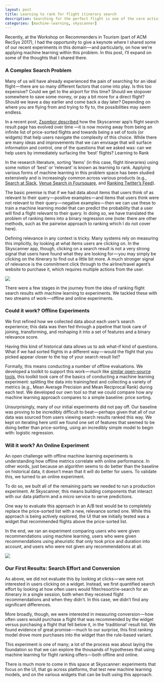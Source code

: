```yaml
---
layout: post
title: Learning to rank for flight itinerary search
description: Searching for the perfect flight is one of the core activities for Skyscanner app users. Similarly, thinking about ways to help our users book the ideal trip is one of the problems that we find ourselves discussing the most. 
categories: [machine-learning, skyscanner]
---
```


Recently, at the Workshop on Recommenders in Tourism (part of ACM RecSys 2017), I had the opportunity to give a keynote where I shared some of our recent experiments in this domain — and particularly, on how we’re applying machine learning within this problem. In this post, I’ll expand on some of the thoughts that I shared there.

### A Complex Search Problem

Many of us will have already experienced the pain of searching for an ideal flight — there are so many different factors that come into play. Is this too expensive? Could we get to the airport for this time? Should we stopover somewhere to save some money, or pay a bit more for a direct flight? Should we leave a day earlier and come back a day later? Depending on where you are flying from and trying to fly to, the possibilities may seem endless.

In a recent post, [Zsombor described](https://medium.com/@SkyscannerEng/from-itineraries-to-widgets-9b89ca72fda4) how the Skyscanner app’s flight search result page has evolved over time —it is now moving away from being an infinite list of price-sorted flights and towards being a set of tools (or widgets) that help users navigate the complexity of this choice. While there are many ideas and improvements that we can envisage that will surface information and control, one of the questions that we asked was: can we help users by immediately surfacing the ‘best’ flights?
Learning to Rank

In the research literature, sorting ‘items’ (in this case, flight itineraries) using some notion of ‘best’ or ‘relevant’ is known as learning to rank. Applying various forms of machine learning in this problem space has been studied extensively and is increasingly common across various products (e.g., [Search at Slack](https://slack.engineering/search-at-slack-431f8c80619e), [Venue Search in Foursquare](https://engineering.foursquare.com/switching-to-a-probabilistic-model-for-venue-search-in-foursquare-d7535445c09c), and [Ranking Twitter’s Feed](https://blog.twitter.com/engineering/en_us/topics/insights/2017/using-deep-learning-at-scale-in-twitters-timelines.html)).

The basic premise is that if we had data about items that users think of as relevant to their query — positive examples — and items that users think were not relevant to their query — negative examples — then we can use these to train a machine learning model that can predict the probability that a user will find a flight relevant to their query. In doing so, we have translated the problem of ranking items into a binary regression one (note: there are other methods, such as the pairwise approach to ranking which I do not cover here).

Defining relevance in any context is tricky. Many systems rely on measuring this implicitly, by looking at what items users are clicking on. In the Skyscanner app, though, clicking on a search result is not a very strong signal that users have found what they are looking for — you may simply be clicking on the itinerary to find out a little bit more. A much stronger signal of relevance is the commitment click through to the airline/travel agent’s website to purchase it, which requires multiple actions from the user.

<img data-width="1600" data-height="1320" src="https://hackernoon.com/hn-images/1*B0PUwKY2H4mq2nCsUrjYKg.png">

There were a few stages in the journey from the idea of ranking flight search results with machine learning to experiments. We tackled these with two streams of work — offline and online experiments.

### Could it work? Offline Experiments

We first refined how we collected data about each user’s search experience; this data was then fed through a pipeline that took care of joining, transforming, and reshaping it into a set of features and a binary relevance score.

Having this kind of historical data allows us to ask what-if kind of questions. What if we had sorted flights in a different way — would the flight that you picked appear closer to the top of your search result list?

Formally, this means conducting a number of offline evaluations. We developed a toolkit to support this work — much like [similar open-source tools](http://rival.recommenders.net/), this toolkit took care of the basics of conducting a machine learning experiment: splitting the data into training/test and collecting a variety of metrics (e.g., Mean Average Precision and Mean Reciprocal Rank) during each test. We developed our own tool so that we could compare how any machine learning approach compares to a simple baseline: price sorting.

Unsurprisingly, many of our initial experiments did not pay off. Our baseline was proving to be incredibly difficult to beat — perhaps given that all of our data was sourced from users viewing search results ranked this way. We kept on iterating here until we found one set of features that seemed to be doing better than price-sorting, using an incredibly simple model to begin with: logistic regression.

### Will it work? An Online Experiment

An open challenge with offline machine learning experiments is understanding how offline metrics correlate with online performance. In other words, just because an algorithm seems to do better than the baseline on historical data, it doesn’t mean that it will do better for users. To validate this, we turned to an online experiment.

To do so, we built all of the remaining parts we needed to run a production experiment. At Skyscanner, this means building components that interact with our data platform and a micro service to serve predictions.

One way to evaluate this approach in an A/B test would be to completely replace the price-sorted list with a new, relevance sorted one. While this approach is being actively explored, the UI that we initially tested was a widget that recommended flights above the price-sorted list.

In the end, we ran an experiment comparing users who were given recommendations using machine learning, users who were given recommendations using aheuristic that only took price and duration into account, and users who were not given any recommendations at all.

<img data-width="1600" data-height="1320" src="https://hackernoon.com/hn-images/1*pXW8FoSqpNAPWnpMECi8kQ.png">

### Our First Results: Search Effort and Conversion

As above, we did not evaluate this by looking at clicks — we were not interested in users clicking on a widget. Instead, we first quantified search effort by looking at how often users would filter/resort/re-search for an itinerary in a single session, both when they received flight recommendations and when they didn’t. In this case, we didn’t find any significant differences.

More broadly, though, we were interested in measuring conversion — how often users would purchase a flight that was recommended by the widget versus purchasing a flight that fell below it, in the ‘traditional’ result list. We found evidence of great promise — much to our surprise, this first ranking model drove more purchases into the widget than the rule-based variant.

This experiment is one of many; a lot of the process was about laying the foundation so that we can explore the thousands of hypotheses that using machine learning for flight ranking offers — both offline and online.

There is much more to come in this space at Skyscanner: experiments that focus on the UI, that go across platforms, that test new machine learning models, and on the various widgets that can be built using this approach.
